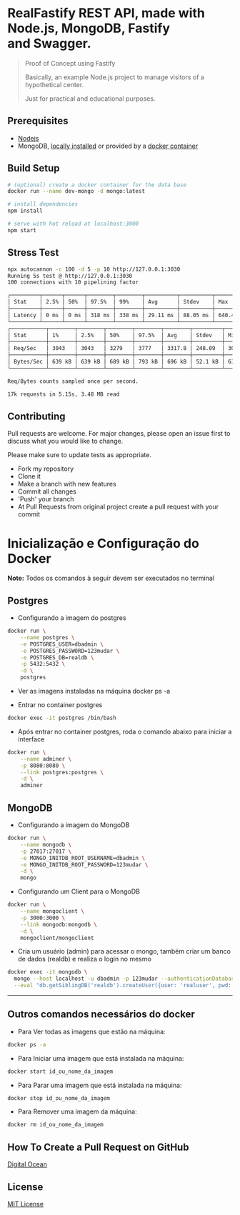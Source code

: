 # RealFastify REST API, made with Node.js, MongoDB, Fastify and Swagger.

> Proof of Concept using Fastify
>
> Basically, an example Node.js project to manage visitors of a hypothetical center.
>
> Just for practical and educational purposes.

## Prerequisites

- [Nodejs](https://nodejs.org)
- MongoDB, [locally installed](https://www.mongodb.com/download-center/community) or provided by a [docker container](https://hub.docker.com/_/mongo)

## Build Setup

```bash
# (optional) create a docker container for the data base
docker run --name dev-mongo -d mongo:latest

# install dependencies
npm install

# serve with hot reload at localhost:3000
npm start
```

## Stress Test

```bash
npx autocannon -c 100 -d 5 -p 10 http://127.0.0.1:3030
Running 5s test @ http://127.0.0.1:3030
100 connections with 10 pipelining factor

┌─────────┬──────┬──────┬────────┬────────┬──────────┬──────────┬───────────┐
│ Stat    │ 2.5% │ 50%  │ 97.5%  │ 99%    │ Avg      │ Stdev    │ Max       │
├─────────┼──────┼──────┼────────┼────────┼──────────┼──────────┼───────────┤
│ Latency │ 0 ms │ 0 ms │ 318 ms │ 338 ms │ 29.11 ms │ 88.05 ms │ 640.43 ms │
└─────────┴──────┴──────┴────────┴────────┴──────────┴──────────┴───────────┘
┌───────────┬────────┬────────┬────────┬────────┬────────┬─────────┬────────┐
│ Stat      │ 1%     │ 2.5%   │ 50%    │ 97.5%  │ Avg    │ Stdev   │ Min    │
├───────────┼────────┼────────┼────────┼────────┼────────┼─────────┼────────┤
│ Req/Sec   │ 3043   │ 3043   │ 3279   │ 3777   │ 3317.8 │ 248.09  │ 3042   │
├───────────┼────────┼────────┼────────┼────────┼────────┼─────────┼────────┤
│ Bytes/Sec │ 639 kB │ 639 kB │ 689 kB │ 793 kB │ 696 kB │ 52.1 kB │ 639 kB │
└───────────┴────────┴────────┴────────┴────────┴────────┴─────────┴────────┘

Req/Bytes counts sampled once per second.

17k requests in 5.15s, 3.48 MB read
```

## Contributing

Pull requests are welcome. For major changes, please open an issue first to discuss what you would like to change.

Please make sure to update tests as appropriate.

- Fork my repository
- Clone it
- Make a branch with new features
- Commit all changes
- 'Push' your branch
- At Pull Requests from original project create a pull request with your commit

# Inicialização e Configuração do Docker

**Note:** Todos os comandos à seguir devem ser executados no terminal

## Postgres

- Configurando a imagem do postgres

```bash
docker run \
    --name postgres \
    -e POSTGRES_USER=dbadmin \
    -e POSTGRES_PASSWORD=123mudar \
    -e POSTGRES_DB=realdb \
    -p 5432:5432 \
    -d \
    postgres
```

- Ver as imagens instaladas na máquina
  docker ps -a

* Entrar no container postgres

```bash
docker exec -it postgres /bin/bash
```

- Após entrar no container postgres, roda o comando abaixo para iniciar a interface

```bash
docker run \
    --name adminer \
    -p 8080:8080 \
    --link postgres:postgres \
    -d \
    adminer
```

## MongoDB

- Configurando a imagem do MongoDB

```bash
docker run \
    --name mongodb \
    -p 27017:27017 \
    -e MONGO_INITDB_ROOT_USERNAME=dbadmin \
    -e MONGO_INITDB_ROOT_PASSWORD=123mudar \
    -d \
    mongo
```

- Configurando um Client para o MongoDB

```bash
docker run \
    --name mongoclient \
    -p 3000:3000 \
    --link mongodb:mongodb \
    -d \
    mongoclient/mongoclient
```

- Cria um usuário (admin) para acessar o mongo, também criar um banco de dados (realdb) e realiza o login no mesmo

```bash
docker exec -it mongodb \
  mongo --host localhost -u dbadmin -p 123mudar --authenticationDatabase admin \
  --eval "db.getSiblingDB('realdb').createUser({user: 'realuser', pwd: '123mudar', roles: [{role: 'readWrite', db: 'realdb'}]})"
```

---

## Outros comandos necessários do docker

- Para Ver todas as imagens que estão na máquina:

```bash
docker ps -a
```

- Para Iniciar uma imagem que está instalada na máquina:

```bash
docker start id_ou_nome_da_imagem
```

- Para Parar uma imagem que está instalada na máquina:

```bash
docker stop id_ou_nome_da_imagem
```

- Para Remover uma imagem da máquina:

```bash
docker rm id_ou_nome_da_imagem
```

## How To Create a Pull Request on GitHub

[Digital Ocean](https://www.digitalocean.com/community/tutorials/how-to-create-a-pull-request-on-github)

## License

[MIT License](https://github.com/wborbajr/RealFastify/blob/master/LICENSE)

